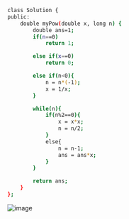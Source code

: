 ```bash
class Solution {
public:
    double myPow(double x, long n) {
        double ans=1;
        if(n==0)
            return 1;

        else if(x==0)
            return 0;

        else if(n<0){
            n = n*(-1);
            x = 1/x;
        }

        while(n){
            if(n%2==0){
                x = x*x;
                n = n/2;
            }
            else{
                n = n-1;
                ans = ans*x;
            }
        }

        return ans;
    }
};

```
![image](https://github.com/T1A0R3S2H/Leetcode-Progess/assets/123285559/eee46ce4-3e54-4f64-90c3-0d5350bc4ec2)
